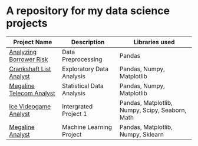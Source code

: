 # A repository for my data science projects

| Project Name  | Description | Libraries used|
| ------------- | ------------- | ------------- |
| [Analyzing Borrower Risk](https://github.com/tylerana/tylerana.github.io/tree/main/Analyzing%20Borrowers'%20Risk)  | Data Preprocessing  | Pandas |
| [Crankshaft List Analyst](https://github.com/tylerana/tylerana.github.io/tree/main/Crankshaft%20List%20Analyst)  | Exploratory Data Analysis  | Pandas, Numpy, Matplotlib  |
| [Megaline Telecom Analyst](https://github.com/tylerana/tylerana.github.io/tree/main/Megaline%20Telecom%20Analyst)| Statistical Data Analysis | Pandas, Numpy, Matplotlib |
| [Ice Videogame Analyst](https://github.com/tylerana/tylerana.github.io/tree/main/Ice%20Videogame%20Analyst)| Intergrated Project 1 | Pandas, Matplotlib, Numpy, Scipy, Seaborn, Math|
|[Megaline Analyst](https://github.com/tylerana/tylerana.github.io/tree/main/Megaline%20Analyst%20Machine%20Learning%20Project) | Machine Learning Project| Pandas, Matplotlib, Numpy, Sklearn |
